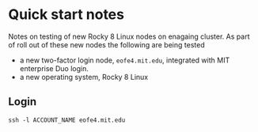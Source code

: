 # Quick start notes

Notes on testing of new Rocky 8 Linux nodes on enagaing cluster.  As part of roll out of these new nodes the following are being tested
   
 * a new two-factor login node, `eofe4.mit.edu`, integrated with MIT enterprise Duo login.
 * a new operating system, Rocky 8 Linux 


## Login

    ssh -l ACCOUNT_NAME eofe4.mit.edu
